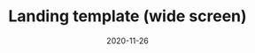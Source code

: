 ---
layout: designs
title: Landing template (wide screen)
design: 2-Landing-W.png
date: "2020-11-26"
---